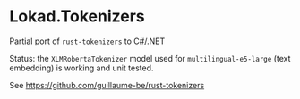 # Lokad.Tokenizers

Partial port of `rust-tokenizers` to C#/.NET

Status: the `XLMRobertaTokenizer` model used for `multilingual-e5-large` (text embedding) is working and unit tested.

See https://github.com/guillaume-be/rust-tokenizers
